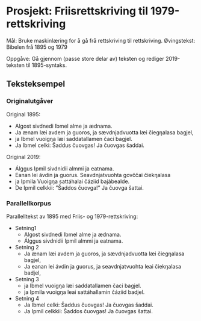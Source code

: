 # Prosjekt: Friisrettskriving til 1979-rettskriving

Mål: Bruke maskinlæring for å gå frå rettskriving til rettskriving.
Øvingstekst: Bibelen frå 1895 og 1979

Oppgåve: Gå gjennom (passe store delar av) teksten og rediger 2019-teksten til 1895-syntaks.

## Teksteksempel

### Originalutgåver

Original 1895:

- Algost sivdnedi Ibmel alme ja ædnama.
- Ja ænam læi avdem ja guoros, ja sævdnjadvuotta læi čiegŋalasa bagjel,
- ja Ibmel vuoigŋa læi saddatallamen čaci bagjel.
- Ja Ibmel celki: Šaddus čuovgas! Ja čuovgas šaddai.

Original 2019:

- Álggus Ipmil sivdnidii almmi ja eatnama.
- Eanan lei ávdin ja guorus. Seavdnjatvuohta govččai čiekŋalasa
- ja Ipmila Vuoigŋa sattáhalai čáziid bajábealde.
- De Ipmil celkkii: ”Šaddos čuovga!” Ja čuovga šattai.

### Parallellkorpus

Parallelltekst av 1895 med Friis- og 1979-rettskriving:

- Setning1
  - Algost sivdnedi Ibmel alme ja ædnama.
  - Álggus sivdnidii Ipmil almmi ja eatnama.
- Setning 2
  - Ja ænam læi avdem ja guoros, ja sævdnjadvuotta læi čiegŋalasa bagjel,
  - Ja eanan lei ávdin ja guorus, ja seavdnjatvuohta leai čiekŋalasa badjel,
- Setning 3
  - ja Ibmel vuoigŋa læi saddatallamen čaci bagjel.
  - ja Ipmila vuoigŋa leai sattáhallamin čáziid badjel.
- Setning 4
  - Ja Ibmel celki: Šaddus čuovgas! Ja čuovgas šaddai.
  - Ja Ipmil celkkii: Šaddos čuovgas! Ja čuovgas šattai.
